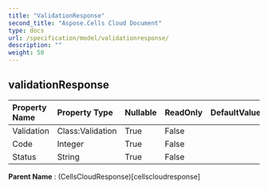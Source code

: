 ```yaml
---
title: "ValidationResponse"
second_title: "Aspose.Cells Cloud Document"
type: docs
url: /specification/model/validationresponse/
description: ""
weight: 50
---
```


## **validationResponse**

 

| Property Name | Property Type | Nullable |  ReadOnly | DefaultValue | Description | 
| :- | :- | :- |:- |  :- | :- |
| Validation | Class:Validation | True |  False |  |  |  
| Code | Integer | True |  False |  |  |  
| Status | String | True |  False |  |  |  

**Parent Name** : (CellsCloudResponse)[cellscloudresponse]


